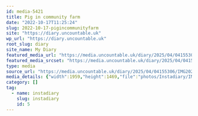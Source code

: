 ```yaml
---
id: media-5421
title: Pig in community farm
date: "2022-10-17T11:25:24"
slug: 2022-10-17-pigincommunityfarm
site: "https://diary.uncountable.uk"
wp_url: "https://diary.uncountable.uk"
root_slug: diary
site_name: My Diary
featured_media_url: "https://media.uncountable.uk/diary/2025/04/04155306/IMG20221017122524.webp"
featured_media_srcset: "https://media.uncountable.uk/diary/2025/04/04155306/IMG20221017122524-300x225.webp 300w, https://media.uncountable.uk/diary/2025/04/04155306/IMG20221017122524-1024x768.webp 1024w, https://media.uncountable.uk/diary/2025/04/04155306/IMG20221017122524-150x150.webp 150w, https://media.uncountable.uk/diary/2025/04/04155306/IMG20221017122524-640x480.webp 640w, https://media.uncountable.uk/diary/2025/04/04155306/IMG20221017122524.webp 1959w"
type: media
source_url: "https://media.uncountable.uk/diary/2025/04/04155306/IMG20221017122524.webp"
media_details: {"width":1959,"height":1469,"file":"photos/Instadiary/IMG20221017122524.webp","filesize":164102,"sizes":{"medium":{"file":"IMG20221017122524-300x225.webp","width":300,"height":225,"filesize":21074,"mime_type":"image/webp","source_url":"https://media.uncountable.uk/diary/2025/04/04155306/IMG20221017122524-300x225.webp"},"large":{"file":"IMG20221017122524-1024x768.webp","width":1024,"height":768,"filesize":161142,"mime_type":"image/webp","source_url":"https://media.uncountable.uk/diary/2025/04/04155306/IMG20221017122524-1024x768.webp"},"thumbnail":{"file":"IMG20221017122524-150x150.webp","width":150,"height":150,"filesize":7934,"mime_type":"image/webp","source_url":"https://media.uncountable.uk/diary/2025/04/04155306/IMG20221017122524-150x150.webp"},"mobwidth":{"file":"IMG20221017122524-640x480.webp","width":640,"height":480,"filesize":79746,"mime_type":"image/webp","source_url":"https://media.uncountable.uk/diary/2025/04/04155306/IMG20221017122524-640x480.webp"},"full":{"file":"IMG20221017122524.webp","width":1959,"height":1469,"mime_type":"image/webp","source_url":"https://media.uncountable.uk/diary/2025/04/04155306/IMG20221017122524.webp"}},"image_meta":{"aperture":"0","credit":"","camera":"","caption":"","created_timestamp":"0","copyright":"","focal_length":"0","iso":"0","shutter_speed":"0","title":"","orientation":"0","keywords":[]}}
category: []
tag:
  - name: instadiary
    slug: instadiary
    id: 5
---
```


